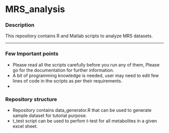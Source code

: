 # MRS_analysis

### Description

This repository contains R and Matlab scripts to analyze MRS datasets.

-------------

### Few Important points

 - Please read all the scripts carefully before you run any of them, Please go for the documentation for further information.
 - A bit of programming knowledge is needed, user may need to edit few lines of code in the scripts as per their requirements.
 - 

### Repository structure

 - Repository contains data_generator.R that can be used to generate sample dataset for tutorial purpose.
 - t_test script can be used to perfom t-test for all metabolites in a given excel sheet.
